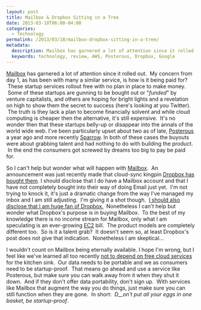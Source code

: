 ```yaml
---
layout: post
title: Mailbox & Dropbox Sitting in a Tree
date: 2013-03-18T06:00-04:00
categories:
  - Technology
permalink: /2013/03/18/mailbox-dropbox-sitting-in-a-tree/
metadata:
  description: Mailbox has garnered a lot of attention since it rolled out.
  keywords: technology, review, AWS, Posterous, Dropbox, Google
---
```

[Mailbox](http://www.mailboxapp.com) has garnered a lot of attention since it rolled out.  My concern from day 1, as has been with many a similar service, is how is it being paid for?  These startup services rollout free with no plan in place to make money.  Some of these startups are gunning to be bought out or "_funded_" by venture capitalists, and others are hoping for bright lights and a revelation on high to show them the secret to success (here's looking at you Twitter).  The truth is they lack a plan to become financially solvent and while cloud computing is cheaper then the alternative, it's still expensive.  It's no wonder then that these startups belly-up or disappear into the annals of the world wide web. I've been particularly upset about two as of late, [Posterous](http://blog.posterous.com/thanks-from-posterous) a year ago and more recently [Sparrow](http://www.sparrowmailapp.com). In both of these cases the buyouts were about grabbing talent and had nothing to do with building the product.  In the end the consumers got screwed by dreams too big to pay be paid for.

So I can't help but wonder what will happen with [Mailbox](http://www.mailboxapp.com).  An announcement was just recently made that cloud-sync kingpin [Dropbox has bought them](https://blog.dropbox.com/2013/03/welcome-mailbox/). I should disclose that I do have a Mailbox account and that I have not completely bought into their way of doing Email just yet.  I'm not trying to knock it, it's just a dramatic change from the way I've managed my inbox and I am still adjusting.  I'm giving it a shot though.  [I should also disclose that I am huge fan of Dropbox.](http://db.tt/eLppmBW)  Nonetheless I can't help but wonder what Dropbox's purpose is in buying Mailbox.  To the best of my knowledge there is no income stream for Mailbox, only what I am speculating is an ever-growing [EC2](http://aws.amazon.com/ec2) bill.  The product models are completely different too.  So is it a talent grab?  It doesn't seem so, at least Dropbox's post does not give that indication.  Nonetheless I am skeptical...

I wouldn't count on Mailbox being eternally available. I hope I'm wrong, but I feel like we've learned all too recently [not to depend on free cloud services](http://www.usatoday.com/story/tech/personal/2013/03/13/google-reader-shutdown/1986337/) for the kitchen sink.  Our data needs to be portable and we as consumers need to be startup-proof.  That means go ahead and use a service like Posterous, but make sure you can walk away from it when they shut it down.  And if they don't offer data portability, don't sign up.  With services like Mailbox that augment the way you do things, just make sure you can still function when they are gone.  In short:  _D__on't put all your eggs in one basket, be startup-proof_.
